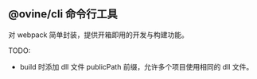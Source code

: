 ## @ovine/cli 命令行工具

对 webpack 简单封装，提供开箱即用的开发与构建功能。

TODO:

- build 时添加 dll 文件 publicPath 前缀，允许多个项目使用相同的 dll 文件。
